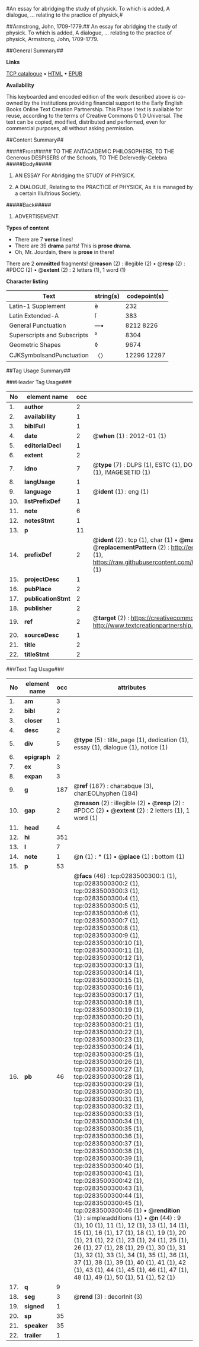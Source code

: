 #An essay for abridging the study of physick. To which is added, A dialogue, ... relating to the practice of physick,#

##Armstrong, John, 1709-1779.##
An essay for abridging the study of physick. To which is added, A dialogue, ... relating to the practice of physick,
Armstrong, John, 1709-1779.

##General Summary##

**Links**

[TCP catalogue](http://www.ota.ox.ac.uk/tcp/)  • 
[HTML](http://tei.it.ox.ac.uk/tcp/Texts-HTML/free/004/004794286.html)  • 
[EPUB](http://tei.it.ox.ac.uk/tcp/Texts-EPUB/free/004/004794286.epub)

**Availability**

This keyboarded and encoded edition of the
	       work described above is co-owned by the institutions
	       providing financial support to the Early English Books
	       Online Text Creation Partnership. This Phase I text is
	       available for reuse, according to the terms of Creative
	       Commons 0 1.0 Universal. The text can be copied,
	       modified, distributed and performed, even for
	       commercial purposes, all without asking permission.


##Content Summary##

#####Front#####
TO THE ANTACADEMIC PHILOSOPHERS, TO THE Generous DESPISERS of the Schools, TO THE Deſervedly-Celebra
#####Body#####

1. AN ESSAY For Abridging the STUDY of PHYSICK.

1. A DIALOGUE, Relating to the PRACTICE of PHYSICK, As it is managed by a certain Illuſtrious Society.

#####Back#####

1. ADVERTISEMENT.

**Types of content**

  * There are 7 **verse** lines!
  * There are 35 **drama** parts! This is **prose drama**.
  * Oh, Mr. Jourdain, there is **prose** in there!

There are 2 **ommitted** fragments! 
 @__reason__ (2) : illegible (2)  •  @__resp__ (2) : #PDCC (2)  •  @__extent__ (2) : 2 letters (1), 1 word (1)

**Character listing**


|Text|string(s)|codepoint(s)|
|---|---|---|
|Latin-1 Supplement|è|232|
|Latin Extended-A|ſ|383|
|General Punctuation|—•|8212 8226|
|Superscripts             and Subscripts|⁰|8304|
|Geometric Shapes|◊|9674|
|CJKSymbolsandPunctuation|〈〉|12296 12297|

##Tag Usage Summary##

###Header Tag Usage###

|No|element name|occ|attributes|
|---|---|---|---|
|1.|__author__|2||
|2.|__availability__|1||
|3.|__biblFull__|1||
|4.|__date__|2| @__when__ (1) : 2012-01 (1)|
|5.|__editorialDecl__|1||
|6.|__extent__|2||
|7.|__idno__|7| @__type__ (7) : DLPS (1), ESTC (1), DOCNO (1), TCP (1), GALEDOCNO (1), CONTENTSET (1), IMAGESETID (1)|
|8.|__langUsage__|1||
|9.|__language__|1| @__ident__ (1) : eng (1)|
|10.|__listPrefixDef__|1||
|11.|__note__|6||
|12.|__notesStmt__|1||
|13.|__p__|11||
|14.|__prefixDef__|2| @__ident__ (2) : tcp (1), char (1)  •  @__matchPattern__ (2) : ([0-9\-]+):([0-9IVX]+) (1), (.+) (1)  •  @__replacementPattern__ (2) : http://eebo.chadwyck.com/downloadtiff?vid=$1&page=$2 (1), https://raw.githubusercontent.com/textcreationpartnership/Texts/master/tcpchars.xml#$1 (1)|
|15.|__projectDesc__|1||
|16.|__pubPlace__|2||
|17.|__publicationStmt__|2||
|18.|__publisher__|2||
|19.|__ref__|2| @__target__ (2) : https://creativecommons.org/publicdomain/zero/1.0/ (1), http://www.textcreationpartnership.org/docs/. (1)|
|20.|__sourceDesc__|1||
|21.|__title__|2||
|22.|__titleStmt__|2||


###Text Tag Usage###

|No|element name|occ|attributes|
|---|---|---|---|
|1.|__am__|3||
|2.|__bibl__|2||
|3.|__closer__|1||
|4.|__desc__|2||
|5.|__div__|5| @__type__ (5) : title_page (1), dedication (1), essay (1), dialogue (1), notice (1)|
|6.|__epigraph__|2||
|7.|__ex__|3||
|8.|__expan__|3||
|9.|__g__|187| @__ref__ (187) : char:abque (3), char:EOLhyphen (184)|
|10.|__gap__|2| @__reason__ (2) : illegible (2)  •  @__resp__ (2) : #PDCC (2)  •  @__extent__ (2) : 2 letters (1), 1 word (1)|
|11.|__head__|4||
|12.|__hi__|351||
|13.|__l__|7||
|14.|__note__|1| @__n__ (1) : * (1)  •  @__place__ (1) : bottom (1)|
|15.|__p__|53||
|16.|__pb__|46| @__facs__ (46) : tcp:0283500300:1 (1), tcp:0283500300:2 (1), tcp:0283500300:3 (1), tcp:0283500300:4 (1), tcp:0283500300:5 (1), tcp:0283500300:6 (1), tcp:0283500300:7 (1), tcp:0283500300:8 (1), tcp:0283500300:9 (1), tcp:0283500300:10 (1), tcp:0283500300:11 (1), tcp:0283500300:12 (1), tcp:0283500300:13 (1), tcp:0283500300:14 (1), tcp:0283500300:15 (1), tcp:0283500300:16 (1), tcp:0283500300:17 (1), tcp:0283500300:18 (1), tcp:0283500300:19 (1), tcp:0283500300:20 (1), tcp:0283500300:21 (1), tcp:0283500300:22 (1), tcp:0283500300:23 (1), tcp:0283500300:24 (1), tcp:0283500300:25 (1), tcp:0283500300:26 (1), tcp:0283500300:27 (1), tcp:0283500300:28 (1), tcp:0283500300:29 (1), tcp:0283500300:30 (1), tcp:0283500300:31 (1), tcp:0283500300:32 (1), tcp:0283500300:33 (1), tcp:0283500300:34 (1), tcp:0283500300:35 (1), tcp:0283500300:36 (1), tcp:0283500300:37 (1), tcp:0283500300:38 (1), tcp:0283500300:39 (1), tcp:0283500300:40 (1), tcp:0283500300:41 (1), tcp:0283500300:42 (1), tcp:0283500300:43 (1), tcp:0283500300:44 (1), tcp:0283500300:45 (1), tcp:0283500300:46 (1)  •  @__rendition__ (1) : simple:additions (1)  •  @__n__ (44) : 9 (1), 10 (1), 11 (1), 12 (1), 13 (1), 14 (1), 15 (1), 16 (1), 17 (1), 18 (1), 19 (1), 20 (1), 21 (1), 22 (1), 23 (1), 24 (1), 25 (1), 26 (1), 27 (1), 28 (1), 29 (1), 30 (1), 31 (1), 32 (1), 33 (1), 34 (1), 35 (1), 36 (1), 37 (1), 38 (1), 39 (1), 40 (1), 41 (1), 42 (1), 43 (1), 44 (1), 45 (1), 46 (1), 47 (1), 48 (1), 49 (1), 50 (1), 51 (1), 52 (1)|
|17.|__q__|9||
|18.|__seg__|3| @__rend__ (3) : decorInit (3)|
|19.|__signed__|1||
|20.|__sp__|35||
|21.|__speaker__|35||
|22.|__trailer__|1||
